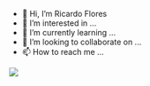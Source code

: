 - 👋 Hi, I’m Ricardo Flores
- 👀 I’m interested in ...
- 🌱 I’m currently learning ...
- 💞️ I’m looking to collaborate on ...
- 📫 How to reach me ...

<a href="https://github.com/lemcok/github-readme-stats">
  <img src="https://github-readme-stats.vercel.app/api/top-langs/?username=lemcok&layout=compact&theme=dracula&langs_count=6" />
</a>
